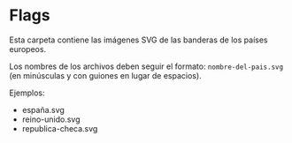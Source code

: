 # Flags

Esta carpeta contiene las imágenes SVG de las banderas de los países europeos.

Los nombres de los archivos deben seguir el formato: `nombre-del-pais.svg` (en minúsculas y con guiones en lugar de espacios).

Ejemplos:
- españa.svg
- reino-unido.svg
- republica-checa.svg